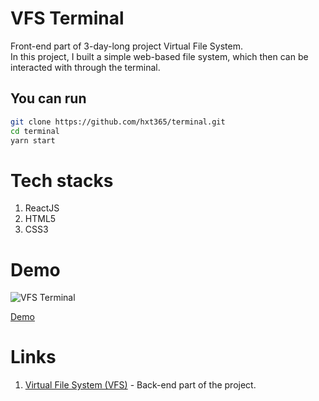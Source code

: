 # VFS Terminal

Front-end part of 3-day-long project Virtual File System.  
In this project, I built a simple web-based file system, which then can be interacted with through the terminal.

## You can run

```bash
git clone https://github.com/hxt365/terminal.git
cd terminal
yarn start
```

# Tech stacks

1. ReactJS
2. HTML5
3. CSS3

# Demo

![VFS Terminal](https://user-images.githubusercontent.com/16115992/105799837-82e22280-5fa6-11eb-889f-510d992bce8c.png)

[Demo](https://vfs-filesystem.herokuapp.com/)

# Links

1. [Virtual File System (VFS)](https://github.com/hxt365/VirtualFileSystem) - Back-end part of the project.

